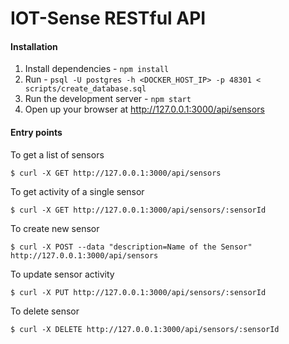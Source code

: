# IOT-Sense RESTful API

#### Installation

1. Install dependencies - `npm install`
2. Run - `psql -U postgres -h <DOCKER_HOST_IP> -p 48301 < scripts/create_database.sql`
3. Run the development server - `npm start`
4. Open up your browser at http://127.0.0.1:3000/api/sensors

#### Entry points

To get a list of sensors

	$ curl -X GET http://127.0.0.1:3000/api/sensors

To get activity of a single sensor

	$ curl -X GET http://127.0.0.1:3000/api/sensors/:sensorId

To create new sensor

	$ curl -X POST --data "description=Name of the Sensor" http://127.0.0.1:3000/api/sensors

To update sensor activity

	$ curl -X PUT http://127.0.0.1:3000/api/sensors/:sensorId

To delete sensor

	$ curl -X DELETE http://127.0.0.1:3000/api/sensors/:sensorId
